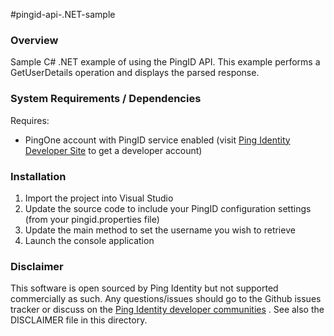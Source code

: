 #pingid-api-.NET-sample

### Overview

Sample C# .NET example of using the PingID API. This example performs a GetUserDetails operation and displays the parsed response.

### System Requirements / Dependencies

Requires:
 - PingOne account with PingID service enabled (visit [Ping Identity Developer Site] to get a developer account)
 
### Installation
 
1. Import the project into Visual Studio
2. Update the source code to include your PingID configuration settings (from your pingid.properties file)
3. Update the main method to set the username you wish to retrieve
4. Launch the console application

### Disclaimer

This software is open sourced by Ping Identity but not supported commercially as such. Any questions/issues should go to the Github issues tracker or discuss on the [Ping Identity developer communities] . See also the DISCLAIMER file in this directory.

[Ping Identity developer communities]: https://community.pingidentity.com/collaborate
[Ping Identity Developer Site]: https://developer.pingidentity.com/connect
